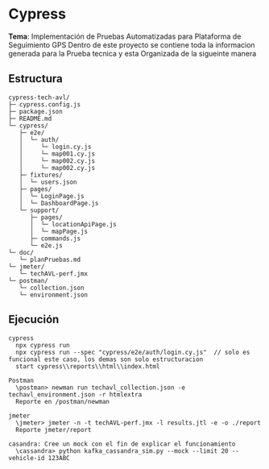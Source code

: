 # Cypress 

**Tema**: Implementación de Pruebas Automatizadas para Plataforma de Seguimiento GPS
    Dentro de este proyecto se contiene toda la informacion generada para la Prueba 
    tecnica y esta Organizada de la sigueinte manera

## Estructura
```
cypress-tech-avl/
├─ cypress.config.js
├─ package.json
├─ README.md
└─ cypress/
   ├─ e2e/
   │  └─ auth/
   │     └─ login.cy.js
   │     └─ map001.cy.js
   │     └─ map002.cy.js
   │     └─ map002.cy.js
   ├─ fixtures/
   │  └─ users.json
   ├─ pages/
   │  └─ LoginPage.js
   │  └─ DashboardPage.js
   └─ support/
      ├─ pages/
      │  └─ locationApiPage.js
      │  └─ mapPage.js
      ├─ commands.js
      └─ e2e.js
└─ doc/
   └─ planPruebas.md
└─ jmeter/
   └─ techAVL-perf.jmx
└─ postman/
   └─ collection.json
   └─ environment.json
```

## Ejecución
```
cypress
  npx cypress run
  npx cypress run --spec "cypress/e2e/auth/login.cy.js"  // solo es funcional este caso, los demas son solo estructuracion
  start cypress\\reports\\html\\index.html

Postman
  \postman> newman run techavl_collection.json -e techavl_environment.json -r htmlextra
  Reporte en /postman/newman

jmeter
  \jmeter> jmeter -n -t techAVL-perf.jmx -l results.jtl -e -o ./report
  Reporte jmeter/report

casandra: Cree un mock con el fin de explicar el funcionamiento
  \cassandra> python kafka_cassandra_sim.py --mock --limit 20 --vehicle-id 123ABC 
```










